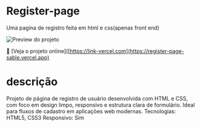 # Register-page
Uma pagina de registro feita em html e css(apenas front end)

![Preview do projeto]([https://raw.githubusercontent.com/SEU-USUARIO/NOME-DO-REPO/main/img/preview.png](https://github.com/Kyotarou-dev12/Register-page/blob/main/img/RegisterPagePreview.PNG?raw=true))

🔗 [Veja o projeto online]([https://link-vercel.com](https://register-page-sable.vercel.app)


# descrição

Projeto de página de registro de usuário desenvolvida com HTML e CSS, com foco em design limpo, responsivo e estrutura clara de formulário. Ideal para fluxos de cadastro em aplicações web modernas.
Tecnologias: HTML5, CSS3
Responsivo: Sim
